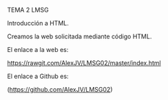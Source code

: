 TEMA 2 LMSG

Introducción a HTML.

Creamos la web solicitada mediante código HTML.

El enlace a la web es:

https://rawgit.com/AlexJV/LMSG02/master/index.html

El enlace a Github es: 

(https://github.com/AlexJV/LMSG02)
